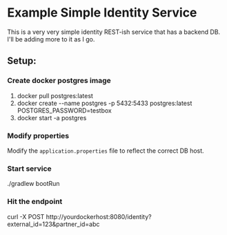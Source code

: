 # Example Simple Identity Service

This is a very very simple identity REST-ish service that has a backend DB.  I'll be adding more to it as I go.

## Setup:

### Create docker postgres image
1. docker pull postgres:latest
2. docker create --name postgres -p 5432:5433 postgres:latest POSTGRES_PASSWORD=testbox
3. docker start -a postgres

### Modify properties
Modify the `application.properties` file to reflect the correct DB host.

### Start service
./gradlew bootRun

### Hit the endpoint
curl -X POST http://yourdockerhost:8080/identity?external_id=123&partner_id=abc


